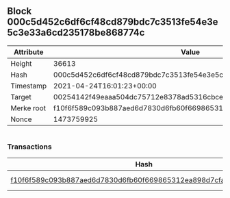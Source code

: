 ## Block 000c5d452c6df6cf48cd879bdc7c3513fe54e3e5c3e33a6cd235178be868774c

Attribute | Value
--- | ---
Height | 36613
Hash | 000c5d452c6df6cf48cd879bdc7c3513fe54e3e5c3e33a6cd235178be868774c
Timestamp | 2021-04-24T16:01:23+00:00
Target | 00254142f49eaaa504dc75712e8378ad5316cbcead634704b3734b6271167cc4
Merke root | f10f6f589c093b887aed6d7830d6fb60f669865312ea898d7cfab5330d11d082
Nonce | 1473759925

```

```

### Transactions

Hash | Amount
--- | ---
[f10f6f589c093b887aed6d7830d6fb60f669865312ea898d7cfab5330d11d082](f10f6f589c093b887aed6d7830d6fb60f669865312ea898d7cfab5330d11d082.md) | 10.00000000 SKEPTI 
